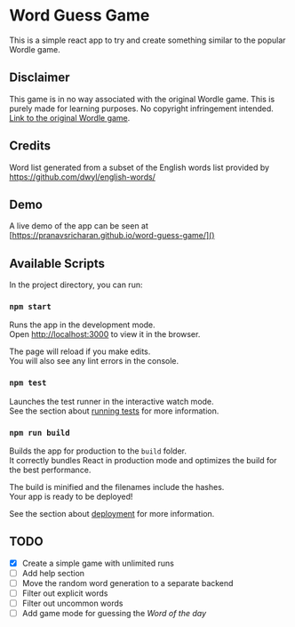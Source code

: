 # Word Guess Game
This is a simple react app to try and create something similar to the popular Wordle game.

## Disclaimer
This game is in no way associated with the original Wordle game. This is purely made for learning purposes. No copyright infringement intended. [Link to the original Wordle game](https://www.powerlanguage.co.uk/wordle/). 

## Credits
Word list generated from a subset of the English words list provided by https://github.com/dwyl/english-words/

## Demo
A live demo of the app can be seen at [https://pranavsricharan.github.io/word-guess-game/]()

## Available Scripts

In the project directory, you can run:

### `npm start`

Runs the app in the development mode.\
Open [http://localhost:3000](http://localhost:3000) to view it in the browser.

The page will reload if you make edits.\
You will also see any lint errors in the console.

### `npm test`

Launches the test runner in the interactive watch mode.\
See the section about [running tests](https://facebook.github.io/create-react-app/docs/running-tests) for more information.

### `npm run build`

Builds the app for production to the `build` folder.\
It correctly bundles React in production mode and optimizes the build for the best performance.

The build is minified and the filenames include the hashes.\
Your app is ready to be deployed!

See the section about [deployment](https://facebook.github.io/create-react-app/docs/deployment) for more information.

## TODO
- [x] Create a simple game with unlimited runs
- [ ] Add help section
- [ ] Move the random word generation to a separate backend
- [ ] Filter out explicit words
- [ ] Filter out uncommon words
- [ ] Add game mode for guessing the _Word of the day_